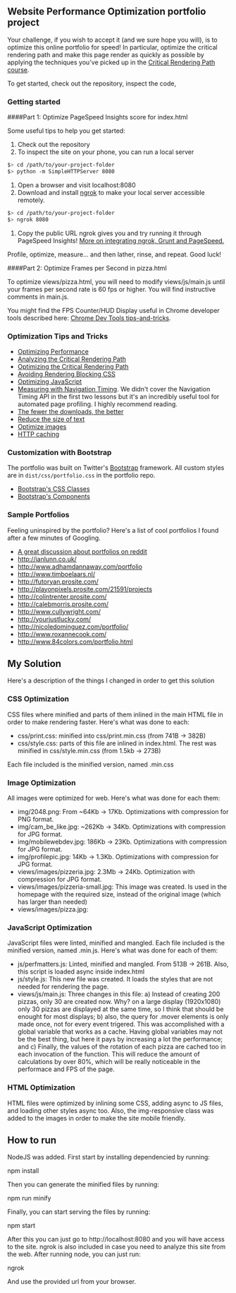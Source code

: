 ## Website Performance Optimization portfolio project

Your challenge, if you wish to accept it (and we sure hope you will), is to optimize this online portfolio for speed! In particular, optimize the critical rendering path and make this page render as quickly as possible by applying the techniques you've picked up in the [Critical Rendering Path course](https://www.udacity.com/course/ud884).

To get started, check out the repository, inspect the code,

### Getting started

####Part 1: Optimize PageSpeed Insights score for index.html

Some useful tips to help you get started:

1. Check out the repository
1. To inspect the site on your phone, you can run a local server

  ```bash
  $> cd /path/to/your-project-folder
  $> python -m SimpleHTTPServer 8080
  ```

1. Open a browser and visit localhost:8080
1. Download and install [ngrok](https://ngrok.com/) to make your local server accessible remotely.

  ``` bash
  $> cd /path/to/your-project-folder
  $> ngrok 8080
  ```

1. Copy the public URL ngrok gives you and try running it through PageSpeed Insights! [More on integrating ngrok, Grunt and PageSpeed.](http://www.jamescryer.com/2014/06/12/grunt-pagespeed-and-ngrok-locally-testing/)

Profile, optimize, measure... and then lather, rinse, and repeat. Good luck!

####Part 2: Optimize Frames per Second in pizza.html

To optimize views/pizza.html, you will need to modify views/js/main.js until your frames per second rate is 60 fps or higher. You will find instructive comments in main.js.

You might find the FPS Counter/HUD Display useful in Chrome developer tools described here: [Chrome Dev Tools tips-and-tricks](https://developer.chrome.com/devtools/docs/tips-and-tricks).

### Optimization Tips and Tricks
* [Optimizing Performance](https://developers.google.com/web/fundamentals/performance/ "web performance")
* [Analyzing the Critical Rendering Path](https://developers.google.com/web/fundamentals/performance/critical-rendering-path/analyzing-crp.html "analyzing crp")
* [Optimizing the Critical Rendering Path](https://developers.google.com/web/fundamentals/performance/critical-rendering-path/optimizing-critical-rendering-path.html "optimize the crp!")
* [Avoiding Rendering Blocking CSS](https://developers.google.com/web/fundamentals/performance/critical-rendering-path/render-blocking-css.html "render blocking css")
* [Optimizing JavaScript](https://developers.google.com/web/fundamentals/performance/critical-rendering-path/adding-interactivity-with-javascript.html "javascript")
* [Measuring with Navigation Timing](https://developers.google.com/web/fundamentals/performance/critical-rendering-path/measure-crp.html "nav timing api"). We didn't cover the Navigation Timing API in the first two lessons but it's an incredibly useful tool for automated page profiling. I highly recommend reading.
* <a href="https://developers.google.com/web/fundamentals/performance/optimizing-content-efficiency/eliminate-downloads.html">The fewer the downloads, the better</a>
* <a href="https://developers.google.com/web/fundamentals/performance/optimizing-content-efficiency/optimize-encoding-and-transfer.html">Reduce the size of text</a>
* <a href="https://developers.google.com/web/fundamentals/performance/optimizing-content-efficiency/image-optimization.html">Optimize images</a>
* <a href="https://developers.google.com/web/fundamentals/performance/optimizing-content-efficiency/http-caching.html">HTTP caching</a>

### Customization with Bootstrap
The portfolio was built on Twitter's <a href="http://getbootstrap.com/">Bootstrap</a> framework. All custom styles are in `dist/css/portfolio.css` in the portfolio repo.

* <a href="http://getbootstrap.com/css/">Bootstrap's CSS Classes</a>
* <a href="http://getbootstrap.com/components/">Bootstrap's Components</a>

### Sample Portfolios

Feeling uninspired by the portfolio? Here's a list of cool portfolios I found after a few minutes of Googling.

* <a href="http://www.reddit.com/r/webdev/comments/280qkr/would_anybody_like_to_post_their_portfolio_site/">A great discussion about portfolios on reddit</a>
* <a href="http://ianlunn.co.uk/">http://ianlunn.co.uk/</a>
* <a href="http://www.adhamdannaway.com/portfolio">http://www.adhamdannaway.com/portfolio</a>
* <a href="http://www.timboelaars.nl/">http://www.timboelaars.nl/</a>
* <a href="http://futoryan.prosite.com/">http://futoryan.prosite.com/</a>
* <a href="http://playonpixels.prosite.com/21591/projects">http://playonpixels.prosite.com/21591/projects</a>
* <a href="http://colintrenter.prosite.com/">http://colintrenter.prosite.com/</a>
* <a href="http://calebmorris.prosite.com/">http://calebmorris.prosite.com/</a>
* <a href="http://www.cullywright.com/">http://www.cullywright.com/</a>
* <a href="http://yourjustlucky.com/">http://yourjustlucky.com/</a>
* <a href="http://nicoledominguez.com/portfolio/">http://nicoledominguez.com/portfolio/</a>
* <a href="http://www.roxannecook.com/">http://www.roxannecook.com/</a>
* <a href="http://www.84colors.com/portfolio.html">http://www.84colors.com/portfolio.html</a>

## My Solution

Here's a description of the things I changed in order to get this solution

### CSS Optimization

CSS files where minified and parts of them inlined in the main HTML file in order to make rendering faster. Here's what was done to each:

* css/print.css: minified into css/print.min.css (from 741B -> 382B)
* css/style.css: parts of this file are inlined in index.html. The rest was minified in css/style.min.css (from 1.5kb -> 273B)

Each file included is the minified version, named <original>.min.css

### Image Optimization

All images were optimized for web. Here's what was done for each them:

* img/2048.png: From ~64Kb -> 17Kb. Optimizations with compression for PNG format.
* img/cam_be_like.jpg: ~262Kb -> 34Kb. Optimizations with compression for JPG format.
* img/mobilewebdev.jpg: 186Kb -> 23Kb. Optimizations with compression for JPG format.
* img/profilepic.jpg: 14Kb -> 1.3Kb. Optimizations with compression for JPG format.
* views/images/pizzeria.jpg: 2.3Mb -> 24Kb. Optimization with compression for JPG format.
* views/images/pizzeria-small.jpg: This image was created. Is used in the homepage with the required size, instead of the original image (which has larger than needed)
* views/images/pizza.jpg:

### JavaScript Optimization

JavaScript files were linted, minified and mangled. Each file included is the minified version, named <original>.min.js. Here's what was done for each of them:

* js/perfmatters.js: Linted, minified and mangled. From 513B -> 261B. Also, this script is loaded async inside index.html
* js/style.js: This new file was created. It loads the styles that are not needed for rendering the page.
* views/js/main.js: Three changes in this file: a) Instead of creating 200 pizzas, only 30 are created now. Why? on a large display (1920x1080) only 30 pizzas are displayed at the same time, so I think that should be enought for most displays; b) also, the query for .mover elements is only made once, not for every event trigered. This was accomplished with a global variable that works as a cache. Having global variables may not be the best thing, but here it pays by increasing a lot the performance; and c) Finally, the values of the rotation of each pizza are cached too in each invocation of the function. This will reduce the amount of calculations by over 80%, which will be really noticeable in the performace and FPS of the page.

### HTML Optimization

HTML files were optimized by inlining some CSS, adding async to JS files, and loading other styles async too. Also, the img-responsive class was added to the images in order to make the site mobile friendly.

## How to run

NodeJS was added. First start by installing dependencied by running:

  npm install

Then you can generate the minified files by running:

  npm run minify

Finally, you can start serving the files by running:

  npm start

After this you can just go to http://localhost:8080 and you will have access to the site. ngrok is also included in case you need to analyze this site from the web. After running node, you can just run:

  ngrok

And use the provided url from your browser.
